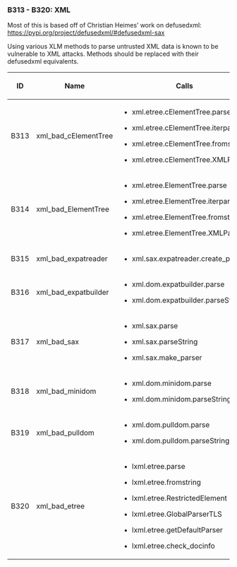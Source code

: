 ### B313 - B320: XML

Most of this is based off of Christian Heimes’ work on defusedxml:
<https://pypi.org/project/defusedxml/#defusedxml-sax>

Using various XLM methods to parse untrusted XML data is known to be
vulnerable to XML attacks. Methods should be replaced with their
defusedxml equivalents.

<table class="docutils align-default">
<colgroup>
<col style="width: 8%" />
<col style="width: 28%" />
<col style="width: 49%" />
<col style="width: 15%" />
</colgroup>
<thead>
<tr class="header row-odd">
<th class="head"><p>ID</p></th>
<th class="head"><p>Name</p></th>
<th class="head"><p>Calls</p></th>
<th class="head"><p>Severity</p></th>
</tr>
</thead>
<tbody>
<tr class="odd row-even">
<td><p>B313</p></td>
<td><p>xml_bad_cElementTree</p></td>
<td><ul>
<li><p>xml.etree.cElementTree.parse</p></li>
<li><p>xml.etree.cElementTree.iterparse</p></li>
<li><p>xml.etree.cElementTree.fromstring</p></li>
<li><p>xml.etree.cElementTree.XMLParser</p></li>
</ul></td>
<td><p>Medium</p></td>
</tr>
<tr class="even row-odd">
<td><p>B314</p></td>
<td><p>xml_bad_ElementTree</p></td>
<td><ul>
<li><p>xml.etree.ElementTree.parse</p></li>
<li><p>xml.etree.ElementTree.iterparse</p></li>
<li><p>xml.etree.ElementTree.fromstring</p></li>
<li><p>xml.etree.ElementTree.XMLParser</p></li>
</ul></td>
<td><p>Medium</p></td>
</tr>
<tr class="odd row-even">
<td><p>B315</p></td>
<td><p>xml_bad_expatreader</p></td>
<td><ul>
<li><p>xml.sax.expatreader.create_parser</p></li>
</ul></td>
<td><p>Medium</p></td>
</tr>
<tr class="even row-odd">
<td><p>B316</p></td>
<td><p>xml_bad_expatbuilder</p></td>
<td><ul>
<li><p>xml.dom.expatbuilder.parse</p></li>
<li><p>xml.dom.expatbuilder.parseString</p></li>
</ul></td>
<td><p>Medium</p></td>
</tr>
<tr class="odd row-even">
<td><p>B317</p></td>
<td><p>xml_bad_sax</p></td>
<td><ul>
<li><p>xml.sax.parse</p></li>
<li><p>xml.sax.parseString</p></li>
<li><p>xml.sax.make_parser</p></li>
</ul></td>
<td><p>Medium</p></td>
</tr>
<tr class="even row-odd">
<td><p>B318</p></td>
<td><p>xml_bad_minidom</p></td>
<td><ul>
<li><p>xml.dom.minidom.parse</p></li>
<li><p>xml.dom.minidom.parseString</p></li>
</ul></td>
<td><p>Medium</p></td>
</tr>
<tr class="odd row-even">
<td><p>B319</p></td>
<td><p>xml_bad_pulldom</p></td>
<td><ul>
<li><p>xml.dom.pulldom.parse</p></li>
<li><p>xml.dom.pulldom.parseString</p></li>
</ul></td>
<td><p>Medium</p></td>
</tr>
<tr class="even row-odd">
<td><p>B320</p></td>
<td><p>xml_bad_etree</p></td>
<td><ul>
<li><p>lxml.etree.parse</p></li>
<li><p>lxml.etree.fromstring</p></li>
<li><p>lxml.etree.RestrictedElement</p></li>
<li><p>lxml.etree.GlobalParserTLS</p></li>
<li><p>lxml.etree.getDefaultParser</p></li>
<li><p>lxml.etree.check_docinfo</p></li>
</ul></td>
<td><p>Medium</p></td>
</tr>
</tbody>
</table>
